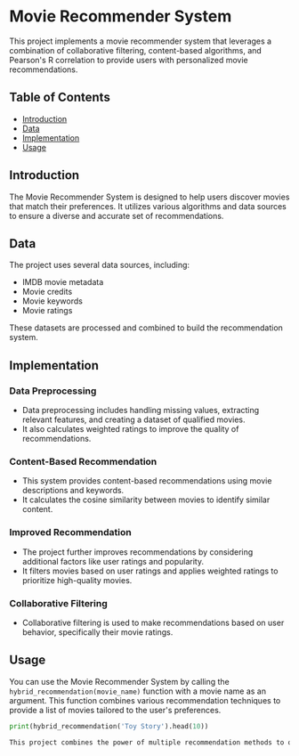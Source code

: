 # Movie Recommender System

This project implements a movie recommender system that leverages a combination of collaborative filtering, content-based algorithms, and Pearson's R correlation to provide users with personalized movie recommendations.

## Table of Contents

- [Introduction](#introduction)
- [Data](#data)
- [Implementation](#implementation)
- [Usage](#usage)

## Introduction

The Movie Recommender System is designed to help users discover movies that match their preferences. It utilizes various algorithms and data sources to ensure a diverse and accurate set of recommendations.

## Data

The project uses several data sources, including:
- IMDB movie metadata
- Movie credits
- Movie keywords
- Movie ratings

These datasets are processed and combined to build the recommendation system.

## Implementation
### Data Preprocessing

- Data preprocessing includes handling missing values, extracting relevant features, and creating a dataset of qualified movies.
- It also calculates weighted ratings to improve the quality of recommendations.

### Content-Based Recommendation

- This system provides content-based recommendations using movie descriptions and keywords.
- It calculates the cosine similarity between movies to identify similar content.

### Improved Recommendation

- The project further improves recommendations by considering additional factors like user ratings and popularity.
- It filters movies based on user ratings and applies weighted ratings to prioritize high-quality movies.

### Collaborative Filtering

- Collaborative filtering is used to make recommendations based on user behavior, specifically their movie ratings.

## Usage

You can use the Movie Recommender System by calling the `hybrid_recommendation(movie_name)` function with a movie name as an argument. This function combines various recommendation techniques to provide a list of movies tailored to the user's preferences.

```python
print(hybrid_recommendation('Toy Story').head(10))

This project combines the power of multiple recommendation methods to offer a versatile and accurate movie recommendation experience for users. Enjoy discovering your next favorite film with the Movie Recommender System!
